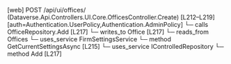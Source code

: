 [web] POST /api/ui/offices/  (Dataverse.Api.Controllers.UI.Core.OfficesController.Create)  [L212–L219] [auth=Authentication.UserPolicy,Authentication.AdminPolicy]
  └─ calls OfficeRepository.Add [L217]
  └─ writes_to Office [L217]
    └─ reads_from Offices
  └─ uses_service FirmSettingsService
    └─ method GetCurrentSettingsAsync [L215]
  └─ uses_service IControlledRepository<Office>
    └─ method Add [L217]

